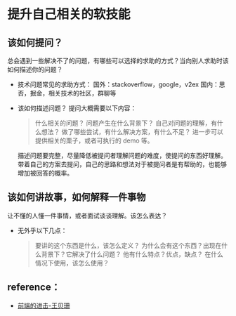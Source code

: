 # 提升自己相关的软技能

## 该如何提问？

总会遇到一些解决不了的问题，有哪些可以选择的求助的方式？当向别人求助时该如何描述你的问题？

- 技术问题常见的求助方式：
  国外：stackoverflow，google，v2ex
  国内：思否，掘金，相关技术的社区，群聊等
- 该如何描述问题？
  提问大概需要以下内容：

  > 什么相关的问题？
  > 问题产生在什么背景下？
  > 自己对问题的理解，有什么想法？
  > 做了哪些尝试，有什么解决方案，有什么不足？
  > 进一步可以提供相关的栗子，或者可执行的 demo 等。

  描述问题要完整，尽量降低被提问者理解问题的难度，使提问的东西好理解。
  带着自己的方案去提问，自己的思路和想法对于被提问者是有帮助的，也能够增加被回答的概率。

## 该如何讲故事，如何解释一件事物

让不懂的人懂一件事情，或者面试谈谈理解。该怎么表达？

- 无外乎以下几点：

  > 要讲的这个东西是什么，该怎么定义？
  > 为什么会有这个东西？出现在什么背景下？它解决了什么问题？
  > 他有什么特点？优点，缺点？
  > 在什么情况下使用，该怎么使用？

## reference：

- [前端的进击-王贝珊](https://www.ituring.com.cn/book/2942)
